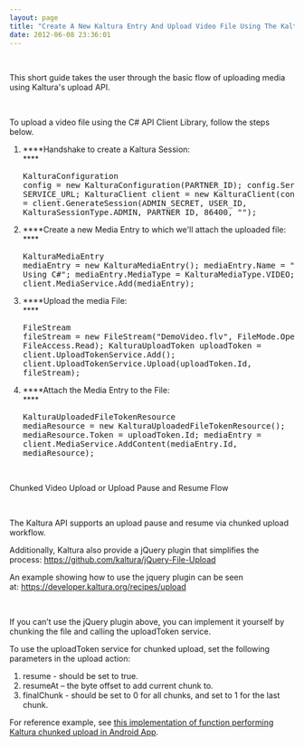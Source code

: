 ```yaml
---
layout: page
title: "Create A New Kaltura Entry And Upload Video File Using The Kaltura API"
date: 2012-06-08 23:36:01
---
```


 

This short guide takes the user through the basic flow of uploading media using Kaltura's upload API.

 

<span class="mce-procedure">To upload a video file using the C# API Client Library, follow the steps below.</span>

1.  ****Handshake to create a Kaltura Session:  
    ****<pre class="brush: csharp;fontsize: 100; first-line: 1; ">KalturaConfiguration config = new KalturaConfiguration(PARTNER_ID);
config.ServiceUrl = SERVICE_URL;
KalturaClient client = new KalturaClient(config);
client.KS = client.GenerateSession(ADMIN_SECRET, USER_ID, KalturaSessionType.ADMIN, PARTNER_ID, 86400, "");</pre>

2.  ****Create a new Media Entry to which we'll attach the uploaded file:  
    ****<pre class="brush: csharp;fontsize: 100; first-line: 1; ">KalturaMediaEntry mediaEntry = new KalturaMediaEntry();
mediaEntry.Name = "Media Entry Using C#";
mediaEntry.MediaType = KalturaMediaType.VIDEO;
mediaEntry = client.MediaService.Add(mediaEntry);</pre>

3.  ****Upload the media File:  
    ****<pre class="brush: csharp;fontsize: 100; first-line: 1; ">FileStream fileStream = new FileStream("DemoVideo.flv", FileMode.Open, FileAccess.Read);
KalturaUploadToken uploadToken = client.UploadTokenService.Add();
client.UploadTokenService.Upload(uploadToken.Id, fileStream);</pre>

4.  ****Attach the Media Entry to the File:  
    ****<pre class="brush: csharp;fontsize: 100; first-line: 1; ">KalturaUploadedFileTokenResource mediaResource = new KalturaUploadedFileTokenResource();
mediaResource.Token = uploadToken.Id;
mediaEntry = client.MediaService.AddContent(mediaEntry.Id, mediaResource);</pre> 

<p class="p1 mce-heading-2">
  <span class="s1"><a name="chunked-upload"></a></span>
</p>

<p class="p1 mce-heading-2">
  <span class="s1">Chunked Video Upload or Upload Pause and Resume Flow</span>
</p>

<p class="p1">
  <span class="s1"> </span>
</p>

<p class="p1">
  <span class="s1">The Kaltura API supports an upload pause and resume via chunked upload workflow.</span>
</p>

<p class="p1">
  <span class="s1">Additionally, Kaltura also provide a jQuery plugin that simplifies the process: <a href="https://github.com/kaltura/jQuery-File-Upload"><span class="s2">https://github.com/kaltura/jQuery-File-Upload</span></a></span>
</p>

<p class="p1">
  <span class="s1">An example showing how to use the jquery plugin can be seen at: <a href="https://developer.kaltura.org/recipes/upload"><span class="s2">https://developer.kaltura.org/recipes/upload</span></a></span>
</p>

<p class="p2">
   
</p>

<p class="p1">
  <span class="s1">If you can’t use the jQuery plugin above, you can implement it yourself by chunking the file and calling the uploadToken service. </span>
</p>

<p class="p1">
  <span class="s1">To use the uploadToken service for chunked upload, set the following parameters in the upload action:</span>
</p>

<ol class="ol1">
  <li class="li1">
    <span class="s1">resume - should be set to true.</span>
  </li>
  <li class="li1">
    <span class="s1">resumeAt – the byte offset to add current chunk to.</span>
  </li>
  <li class="li1">
    <span class="s1">finalChunk - should be set to 0 for all chunks, and set to 1 for the last chunk.</span>
  </li>
</ol>

<span class="s1">For reference example, see <a href="https://github.com/kaltura/AndroidReferenceApp/blob/master/DemoApplication/src/com/kaltura/services/UploadToken.java#L88" target="_blank">this implementation of function performing Kaltura chunked upload in Android App</a>.</span>
